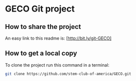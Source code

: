 # GECO Git project

## How to share the project
An easy link to this readme is:
[http://bit.ly/git-GECO]

## How to get a local copy
To clone the project run this command in a terminal:
```bash
git clone https://github.com/stem-club-of-america/GECO.git
```